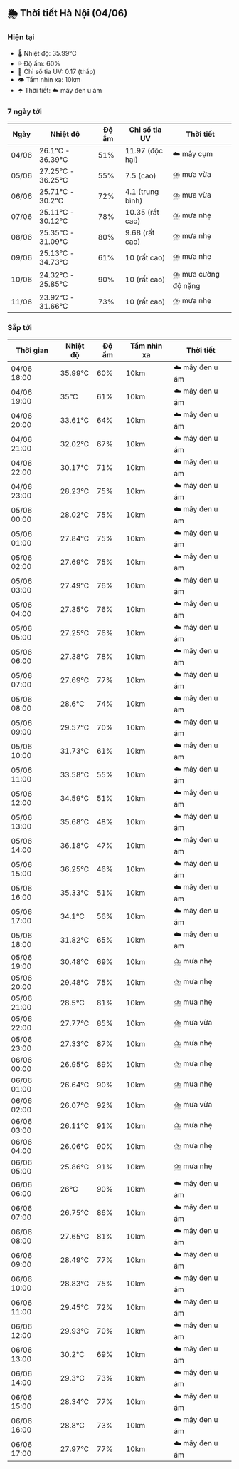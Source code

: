 ## 🌦️ Thời tiết Hà Nội (04/06)

### Hiện tại

- 🌡️ Nhiệt độ: 35.99℃
- 💦 Độ ẩm: 60%
- 🌟 Chỉ số tia UV: 0.17 (thấp)
- 👁️ Tầm nhìn xa: 10km
- ☂️ Thời tiết: ☁️ mây đen u ám

### 7 ngày tới

| Ngày | Nhiệt độ | Độ ẩm | Chỉ số tia UV | Thời tiết |
| --- | --- | --- | --- | --- |
| 04/06 | 26.1℃ - 36.39℃ | 51% | 11.97 (độc hại) | ☁️ mây cụm |
| 05/06 | 27.25℃ - 36.25℃ | 55% | 7.5 (cao) | ⛈️ mưa vừa |
| 06/06 | 25.71℃ - 30.2℃ | 72% | 4.1 (trung bình) | ⛈️ mưa vừa |
| 07/06 | 25.11℃ - 30.12℃ | 78% | 10.35 (rất cao) | ⛈️ mưa nhẹ |
| 08/06 | 25.35℃ - 31.09℃ | 80% | 9.68 (rất cao) | ⛈️ mưa nhẹ |
| 09/06 | 25.13℃ - 34.73℃ | 61% | 10 (rất cao) | ⛈️ mưa nhẹ |
| 10/06 | 24.32℃ - 25.85℃ | 90% | 10 (rất cao) | ⛈️ mưa cường độ nặng |
| 11/06 | 23.92℃ - 31.66℃ | 73% | 10 (rất cao) | ⛈️ mưa nhẹ |

### Sắp tới

| Thời gian | Nhiệt độ | Độ ẩm | Tầm nhìn xa | Thời tiết |
| --- | --- | --- | --- | --- |
| 04/06 18:00 | 35.99℃ | 60% | 10km | ☁️ mây đen u ám |
| 04/06 19:00 | 35℃ | 61% | 10km | ☁️ mây đen u ám |
| 04/06 20:00 | 33.61℃ | 64% | 10km | ☁️ mây đen u ám |
| 04/06 21:00 | 32.02℃ | 67% | 10km | ☁️ mây đen u ám |
| 04/06 22:00 | 30.17℃ | 71% | 10km | ☁️ mây đen u ám |
| 04/06 23:00 | 28.23℃ | 75% | 10km | ☁️ mây đen u ám |
| 05/06 00:00 | 28.02℃ | 75% | 10km | ☁️ mây đen u ám |
| 05/06 01:00 | 27.84℃ | 75% | 10km | ☁️ mây đen u ám |
| 05/06 02:00 | 27.69℃ | 75% | 10km | ☁️ mây đen u ám |
| 05/06 03:00 | 27.49℃ | 76% | 10km | ☁️ mây đen u ám |
| 05/06 04:00 | 27.35℃ | 76% | 10km | ☁️ mây đen u ám |
| 05/06 05:00 | 27.25℃ | 76% | 10km | ☁️ mây đen u ám |
| 05/06 06:00 | 27.38℃ | 78% | 10km | ☁️ mây đen u ám |
| 05/06 07:00 | 27.69℃ | 77% | 10km | ☁️ mây đen u ám |
| 05/06 08:00 | 28.6℃ | 74% | 10km | ☁️ mây đen u ám |
| 05/06 09:00 | 29.57℃ | 70% | 10km | ☁️ mây đen u ám |
| 05/06 10:00 | 31.73℃ | 61% | 10km | ☁️ mây đen u ám |
| 05/06 11:00 | 33.58℃ | 55% | 10km | ☁️ mây đen u ám |
| 05/06 12:00 | 34.59℃ | 51% | 10km | ☁️ mây đen u ám |
| 05/06 13:00 | 35.68℃ | 48% | 10km | ☁️ mây đen u ám |
| 05/06 14:00 | 36.18℃ | 47% | 10km | ☁️ mây đen u ám |
| 05/06 15:00 | 36.25℃ | 46% | 10km | ☁️ mây đen u ám |
| 05/06 16:00 | 35.33℃ | 51% | 10km | ☁️ mây đen u ám |
| 05/06 17:00 | 34.1℃ | 56% | 10km | ☁️ mây đen u ám |
| 05/06 18:00 | 31.82℃ | 65% | 10km | ☁️ mây đen u ám |
| 05/06 19:00 | 30.48℃ | 69% | 10km | ⛈️ mưa nhẹ |
| 05/06 20:00 | 29.48℃ | 75% | 10km | ⛈️ mưa nhẹ |
| 05/06 21:00 | 28.5℃ | 81% | 10km | ⛈️ mưa nhẹ |
| 05/06 22:00 | 27.77℃ | 85% | 10km | ⛈️ mưa vừa |
| 05/06 23:00 | 27.33℃ | 87% | 10km | ⛈️ mưa nhẹ |
| 06/06 00:00 | 26.95℃ | 89% | 10km | ⛈️ mưa nhẹ |
| 06/06 01:00 | 26.64℃ | 90% | 10km | ⛈️ mưa nhẹ |
| 06/06 02:00 | 26.07℃ | 92% | 10km | ⛈️ mưa vừa |
| 06/06 03:00 | 26.11℃ | 91% | 10km | ⛈️ mưa nhẹ |
| 06/06 04:00 | 26.06℃ | 90% | 10km | ⛈️ mưa nhẹ |
| 06/06 05:00 | 25.86℃ | 91% | 10km | ⛈️ mưa nhẹ |
| 06/06 06:00 | 26℃ | 90% | 10km | ☁️ mây đen u ám |
| 06/06 07:00 | 26.75℃ | 86% | 10km | ☁️ mây đen u ám |
| 06/06 08:00 | 27.65℃ | 81% | 10km | ☁️ mây đen u ám |
| 06/06 09:00 | 28.49℃ | 77% | 10km | ☁️ mây đen u ám |
| 06/06 10:00 | 28.83℃ | 75% | 10km | ☁️ mây đen u ám |
| 06/06 11:00 | 29.45℃ | 72% | 10km | ☁️ mây đen u ám |
| 06/06 12:00 | 29.93℃ | 70% | 10km | ☁️ mây đen u ám |
| 06/06 13:00 | 30.2℃ | 69% | 10km | ☁️ mây đen u ám |
| 06/06 14:00 | 29.3℃ | 73% | 10km | ☁️ mây đen u ám |
| 06/06 15:00 | 28.34℃ | 77% | 10km | ☁️ mây đen u ám |
| 06/06 16:00 | 28.8℃ | 73% | 10km | ☁️ mây đen u ám |
| 06/06 17:00 | 27.97℃ | 77% | 10km | ☁️ mây đen u ám |
